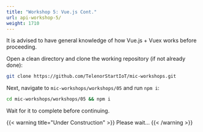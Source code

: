 ```yaml
---
title: "Workshop 5: Vue.js Cont."
url: api-workshop-5/
weight: 1710
---
```


It is advised to have general knowledge of how Vue.js + Vuex works before proceeding.

Open a clean directory and clone the working repository (if not already done):

```sh
git clone https://github.com/TelenorStartIoT/mic-workshops.git
```

Next, navigate to `mic-workshops/workshops/05` and run `npm i`:

```sh
cd mic-workshops/workshops/05 && npm i
```

Wait for it to complete before continuing.

{{< warning title="Under Construction" >}}
Please wait...
{{< /warning >}}
